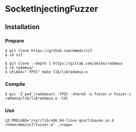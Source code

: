 # SocketInjectingFuzzer

## Installation

### Prepare
```
$ git clone https://github.com/mmmds/sif
$ cd sif

$ git clone --depth 1 https://gitlab.com/akihe/radamsa
$ cd radamsa/
$ CFLAGS="-fPIC" make lib/libradamsa.o
```

### Compile
```
$ gcc -I`pwd`/radamsa/c -fPIC -shared -o fuzzer.o fuzzer.c radamsa/lib/libradamsa.o -ldl
```

### Use
```
LD_PRELOAD="/usr/lib/x86_64-linux-gnu/libasan.so.4 /home/mmm/sif/fuzzer.o" ./<app>
```
